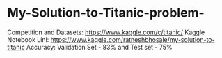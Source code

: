 # My-Solution-to-Titanic-problem-
Competition and Datasets: https://www.kaggle.com/c/titanic/
Kaggle Notebook Linl: https://www.kaggle.com/ratneshbhosale/my-solution-to-titanic 
Accuracy: Validation Set - 83% and Test set - 75%
